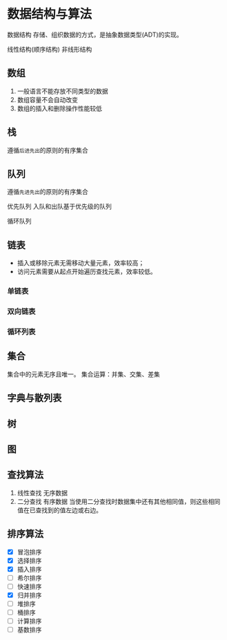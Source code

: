 # 数据结构与算法

数据结构
存储、组织数据的方式，是抽象数据类型(ADT)的实现。

线性结构(顺序结构)
非线形结构

## 数组

1. 一般语言不能存放不同类型的数据
2. 数组容量不会自动改变
3. 数组的插入和删除操作性能较低

## 栈

遵循`后进先出`的原则的有序集合

## 队列

遵循`先进先出`的原则的有序集合

优先队列
入队和出队基于优先级的队列

循环队列

## 链表

- 插入或移除元素无需移动大量元素，效率较高；
- 访问元素需要从起点开始遍历查找元素，效率较低。

### 单链表

### 双向链表

### 循环列表

## 集合

集合中的元素无序且唯一。
集合运算：并集、交集、差集

## 字典与散列表

## 树

## 图

## 查找算法

1. 线性查找 无序数据
2. 二分查找 有序数据 当使用二分查找时数据集中还有其他相同值，则这些相同值在已查找到的值左边或右边。

## 排序算法

- [x]  冒泡排序
- [x]  选择排序
- [x] 插入排序
- [ ] 希尔排序
- [ ] 快速排序
- [x] 归并排序
- [ ] 堆排序
- [ ] 桶排序
- [ ] 计算排序
- [ ] 基数排序
